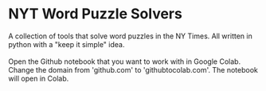 # NYT Word Puzzle Solvers

A collection of tools that solve word puzzles in the NY Times. 
All written in python with a "keep it simple" idea.<br>
<br>
Open the Github notebook that you want to work with in Google Colab. Change the domain from 'github.com' to 'githubtocolab.com'. The notebook will open in Colab.
